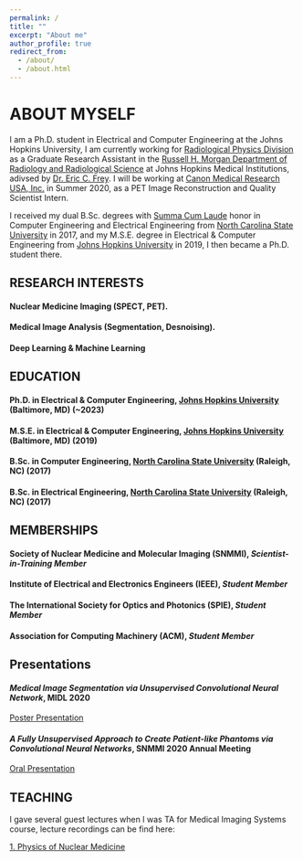 ```yaml
---
permalink: /
title: ""
excerpt: "About me"
author_profile: true
redirect_from: 
  - /about/
  - /about.html
---
```


ABOUT MYSELF
====
I am a Ph.D. student in Electrical and Computer Engineering at the Johns Hopkins University, I am currently working for <a href="https://www.hopkinsmedicine.org/radiology/research/divisions/radiological-physics/our-team.html">Radiological Physics Division</a> as a Graduate Research Assistant in the <a href="https://www.hopkinsmedicine.org/radiology/index.html">Russell H. Morgan Department of Radiology and Radiological Science</a> at Johns Hopkins Medical Institutions, adivsed by <a href="https://www.hopkinsmedicine.org/profiles/results/directory/profile/7285784/eric-frey">Dr. Eric C. Frey</a>. I will be working at <a href="https://www.research.us.medical.canon/"> Canon Medical Research USA, Inc.</a> in Summer 2020, as a PET Image Reconstruction and Quality Scientist Intern.

I received my dual B.Sc. degrees with <a href="http://catalog.ncsu.edu/undergraduate/academicpoliciesandprocedures/status/academichonors/">Summa Cum Laude</a> honor in Computer Engineering and Electrical Engineering from <a href="https://www.ece.ncsu.edu/">North Carolina State University</a> in 2017, and my M.S.E. degree in Electrical & Computer Engineering from <a href="https://engineering.jhu.edu/ece/">Johns Hopkins University</a> in 2019, I then became a Ph.D. student there.

RESEARCH INTERESTS
----
#### Nuclear Medicine Imaging (SPECT, PET).
#### Medical Image Analysis (Segmentation, Desnoising).
#### Deep Learning & Machine Learning

EDUCATION
----
#### Ph.D. in Electrical & Computer Engineering, <a href="https://engineering.jhu.edu/ece/">Johns Hopkins University</a> (Baltimore, MD) (~2023)
#### M.S.E. in Electrical & Computer Engineering, <a href="https://engineering.jhu.edu/ece/">Johns Hopkins University</a> (Baltimore, MD) (2019)
#### B.Sc. in Computer Engineering, <a href="https://www.ece.ncsu.edu/">North Carolina State University</a> (Raleigh, NC) (2017)
#### B.Sc. in Electrical Engineering, <a href="https://www.ece.ncsu.edu/">North Carolina State University</a> (Raleigh, NC) (2017)

MEMBERSHIPS
----
#### Society of Nuclear Medicine and Molecular Imaging (SNMMI), *Scientist-in-Training Member*
#### Institute of Electrical and Electronics Engineers (IEEE), *Student Member*
#### The International Society for Optics and Photonics (SPIE), *Student Member*
#### Association for Computing Machinery (ACM), *Student Member*

Presentations
----
#### *Medical Image Segmentation via Unsupervised Convolutional Neural Network*, MIDL 2020
<a href="https://2020.midl.io/papers/chen20.html">Poster Presentation</a>

#### *A Fully Unsupervised Approach to Create Patient-like Phantoms via Convolutional Neural Networks*, SNMMI 2020 Annual Meeting
<a href="http://jnm.snmjournals.org/content/61/supplement_1/522.short">Oral Presentation</a>

TEACHING
----
I gave several guest lectures when I was TA for Medical Imaging Systems course, lecture recordings can be find here:

<a href="https://youtu.be/Sk-IjeNy1aU">1. Physics of Nuclear Medicine</a>


